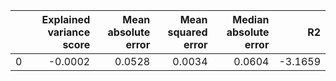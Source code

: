 |    |   Explained variance score |   Mean absolute error |   Mean squared error |   Median absolute error |      R2 |
|---:|---------------------------:|----------------------:|---------------------:|------------------------:|--------:|
|  0 |                    -0.0002 |                0.0528 |               0.0034 |                  0.0604 | -3.1659 |